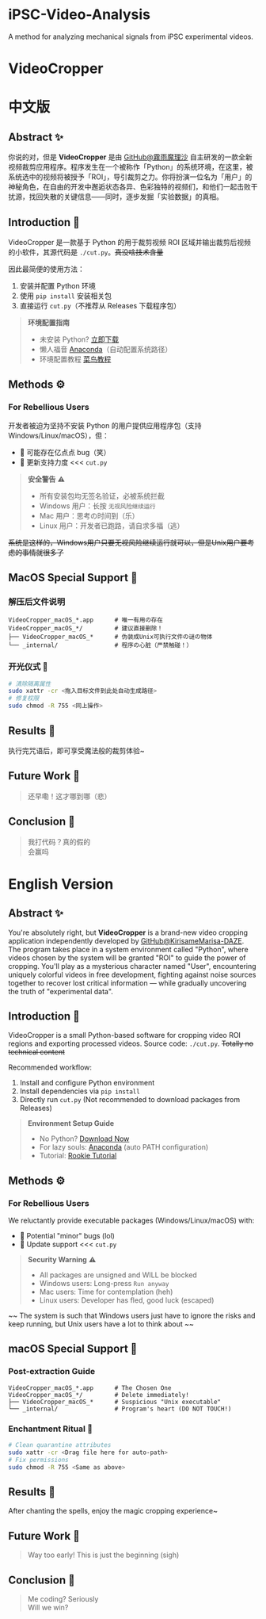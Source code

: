 # iPSC-Video-Analysis
A method for analyzing mechanical signals from iPSC experimental videos.

# VideoCropper

# 中文版

## Abstract ✨
你说的对，但是 **VideoCropper** 是由 [GitHub@霧雨魔理沙](https://github.com/KirisameMarisa-DAZE/) 自主研发的一款全新视频裁剪应用程序。程序发生在一个被称作「Python」的系统环境，在这里，被系统选中的视频将被授予「ROI」，导引裁剪之力。你将扮演一位名为「用户」的神秘角色，在自由的开发中邂逅状态各异、色彩独特的视频们，和他们一起击败干扰源，找回失散的关键信息——同时，逐步发掘「实验数据」的真相。

## Introduction 🎯
VideoCropper 是一款基于 Python 的用于裁剪视频 ROI 区域并输出裁剪后视频的小软件，其源代码是 `./cut.py`。~~真没啥技术含量~~

因此最简便的使用方法：
1. 安装并配置 Python 环境
2. 使用 `pip install` 安装相关包
3. 直接运行 `cut.py`（不推荐从 Releases 下载程序包）

> **环境配置指南**  
> - 未安装 Python? [立即下载](https://www.python.org/downloads/)  
> - 懒人福音 [Anaconda](https://www.anaconda.com/download)（自动配置系统路径）  
> - 环境配置教程 [菜鸟教程](https://www.runoob.com/python3/)

## Methods ⚙️
### For Rebellious Users
开发者被迫为坚持不安装 Python 的用户提供应用程序包（支持 Windows/Linux/macOS），但：
- 🐛 可能存在亿点点 bug（笑）
- 🔄 更新支持力度 <<< `cut.py`

> **安全警告** ⚠️  
> - 所有安装包均无签名验证，必被系统拦截  
> - Windows 用户：长按 `无视风险继续运行`  
> - Mac 用户：思考の时间到（乐）  
> - Linux 用户：开发者已跑路，请自求多福（逃）

~~系统是这样的，Windows用户只要无视风险继续运行就可以，但是Unix用户要考虑的事情就很多了~~

## MacOS Special Support 🍎
### 解压后文件说明
```
VideoCropper_macOS_*.app      # 唯一有用の存在
VideoCropper_macOS_*/         # 建议直接删除！
├── VideoCropper_macOS_*      # 伪装成Unix可执行文件の谜の物体
└── _internal/                # 程序の心脏（严禁触碰！）
```

### 开光仪式 🔮
```bash
# 清除隔离属性
sudo xattr -cr <拖入目标文件到此处自动生成路径>
# 修复权限
sudo chmod -R 755 <同上操作>
```

## Results 🎉
执行完咒语后，即可享受魔法般的裁剪体验~

## Future Work 🌌
> 还早嘞！这才哪到哪（悲）

## Conclusion 🤔
> 我打代码？真的假的  
> 会赢吗


# English Version

## Abstract ✨
You're absolutely right, but **VideoCropper** is a brand-new video cropping application independently developed by [GitHub@KirisameMarisa-DAZE](https://github.com/). The program takes place in a system environment called "Python", where videos chosen by the system will be granted "ROI" to guide the power of cropping. You'll play as a mysterious character named "User", encountering uniquely colorful videos in free development, fighting against noise sources together to recover lost critical information — while gradually uncovering the truth of "experimental data".

## Introduction 🎯
VideoCropper is a small Python-based software for cropping video ROI regions and exporting processed videos. Source code: `./cut.py`. ~~Totally no technical content~~

Recommended workflow:
1. Install and configure Python environment
2. Install dependencies via `pip install`
3. Directly run `cut.py` (Not recommended to download packages from Releases)

> **Environment Setup Guide**  
> - No Python? [Download Now](https://www.python.org/downloads/)  
> - For lazy souls: [Anaconda](https://www.anaconda.com/download) (auto PATH configuration)  
> - Tutorial: [Rookie Tutorial](https://www.runoob.com/python3/)

## Methods ⚙️
### For Rebellious Users
We reluctantly provide executable packages (Windows/Linux/macOS) with:
- 🐛 Potential "minor" bugs (lol)
- 🔄 Update support <<< `cut.py`

> **Security Warning** ⚠️  
> - All packages are unsigned and WILL be blocked  
> - Windows users: Long-press `Run anyway`  
> - Mac users: Time for contemplation (heh)  
> - Linux users: Developer has fled, good luck (escaped)

~~ The system is such that Windows users just have to ignore the risks and keep running, but Unix users have a lot to think about ~~

## macOS Special Support 🍎
### Post-extraction Guide
```
VideoCropper_macOS_*.app      # The Chosen One
VideoCropper_macOS_*/         # Delete immediately!
├── VideoCropper_macOS_*      # Suspicious "Unix executable"
└── _internal/                # Program's heart (DO NOT TOUCH!)
```

### Enchantment Ritual 🔮
```bash
# Clean quarantine attributes
sudo xattr -cr <Drag file here for auto-path>
# Fix permissions
sudo chmod -R 755 <Same as above>
```

## Results 🎉
After chanting the spells, enjoy the magic cropping experience~

## Future Work 🌌
> Way too early! This is just the beginning (sigh)

## Conclusion 🤔
> Me coding? Seriously  
> Will we win?